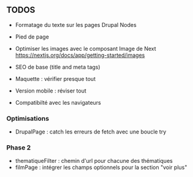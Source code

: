 ## TODOS 
	
- Formatage du texte sur les pages Drupal Nodes 
	
- Pied de page 
	
- Optimiser les images avec le composant Image de Next https://nextjs.org/docs/app/getting-started/images

- SEO de base (title and meta tags)

- Maquette : vérifier presque tout

- Version mobile : réviser tout

- Compatibilté avec les navigateurs 


### Optimisations
- DrupalPage : catch les erreurs de fetch avec une boucle try

### Phase 2
- thematiqueFilter : chemin d'url pour chacune des thématiques
- filmPage : intégrer les champs optionnels pour la section "voir plus" 